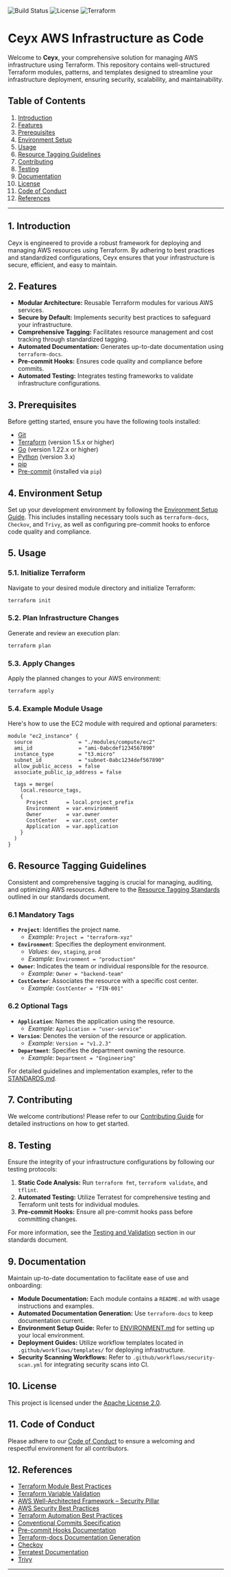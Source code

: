 ![Build Status](https://github.com/HalcyonWorks/Ceyx-AWS/actions/workflows/main.yml/badge.svg)
![License](https://img.shields.io/badge/license-Apache%202.0-blue.svg)
![Terraform](https://img.shields.io/badge/Terraform-1.5.0-blue)

# Ceyx AWS Infrastructure as Code

Welcome to **Ceyx**, your comprehensive solution for managing AWS infrastructure using Terraform. This repository contains well-structured Terraform modules, patterns, and templates designed to streamline your infrastructure deployment, ensuring security, scalability, and maintainability.

## Table of Contents

1. [Introduction](#1-introduction)
2. [Features](#2-features)
3. [Prerequisites](#3-prerequisites)
4. [Environment Setup](#4-environment-setup)
5. [Usage](#5-usage)
6. [Resource Tagging Guidelines](#6-resource-tagging-guidelines)
7. [Contributing](#7-contributing)
8. [Testing](#8-testing)
9. [Documentation](#9-documentation)
10. [License](#10-license)
11. [Code of Conduct](#11-code-of-conduct)
12. [References](#12-references)

---

## **1. Introduction**

Ceyx is engineered to provide a robust framework for deploying and managing AWS resources using Terraform. By adhering to best practices and standardized configurations, Ceyx ensures that your infrastructure is secure, efficient, and easy to maintain.

## **2. Features**

- **Modular Architecture:** Reusable Terraform modules for various AWS services.
- **Secure by Default:** Implements security best practices to safeguard your infrastructure.
- **Comprehensive Tagging:** Facilitates resource management and cost tracking through standardized tagging.
- **Automated Documentation:** Generates up-to-date documentation using `terraform-docs`.
- **Pre-commit Hooks:** Ensures code quality and compliance before commits.
- **Automated Testing:** Integrates testing frameworks to validate infrastructure configurations.

## **3. Prerequisites**

Before getting started, ensure you have the following tools installed:

- [Git](https://git-scm.com/)
- [Terraform](https://www.terraform.io/downloads) (version 1.5.x or higher)
- [Go](https://golang.org/dl/) (version 1.22.x or higher)
- [Python](https://www.python.org/downloads/) (version 3.x)
- [pip](https://pip.pypa.io/en/stable/installation/)
- [Pre-commit](https://pre-commit.com/) (installed via `pip`)

## **4. Environment Setup**

Set up your development environment by following the [Environment Setup Guide](ENVIRONMENT.md). This includes installing necessary tools such as `terraform-docs`, `Checkov`, and `Trivy`, as well as configuring pre-commit hooks to enforce code quality and compliance.

## **5. Usage**

### **5.1. Initialize Terraform**

Navigate to your desired module directory and initialize Terraform:

```bash
terraform init
```

### **5.2. Plan Infrastructure Changes**

Generate and review an execution plan:

```bash
terraform plan
```

### **5.3. Apply Changes**

Apply the planned changes to your AWS environment:

```bash
terraform apply
```

### **5.4. Example Module Usage**

Here's how to use the EC2 module with required and optional parameters:

```hcl
module "ec2_instance" {
  source               = "./modules/compute/ec2"
  ami_id               = "ami-0abcdef1234567890"
  instance_type        = "t3.micro"
  subnet_id            = "subnet-0abc1234def567890"
  allow_public_access  = false
  associate_public_ip_address = false

  tags = merge(
    local.resource_tags,
    {
      Project      = local.project_prefix
      Environment  = var.environment
      Owner        = var.owner
      CostCenter   = var.cost_center
      Application  = var.application
    }
  )
}
```

## **6. Resource Tagging Guidelines**

Consistent and comprehensive tagging is crucial for managing, auditing, and optimizing AWS resources. Adhere to the [Resource Tagging Standards](STANDARDS.md#224-testing-and-validation) outlined in our standards document.

### **6.1 Mandatory Tags**

- **`Project`**: Identifies the project name.
  - *Example:* `Project = "terraform-xyz"`
- **`Environment`**: Specifies the deployment environment.
  - *Values:* `dev`, `staging`, `prod`
  - *Example:* `Environment = "production"`
- **`Owner`**: Indicates the team or individual responsible for the resource.
  - *Example:* `Owner = "backend-team"`
- **`CostCenter`**: Associates the resource with a specific cost center.
  - *Example:* `CostCenter = "FIN-001"`

### **6.2 Optional Tags**

- **`Application`**: Names the application using the resource.
  - *Example:* `Application = "user-service"`
- **`Version`**: Denotes the version of the resource or application.
  - *Example:* `Version = "v1.2.3"`
- **`Department`**: Specifies the department owning the resource.
  - *Example:* `Department = "Engineering"`

For detailed guidelines and implementation examples, refer to the [STANDARDS.md](STANDARDS.md).

## **7. Contributing**

We welcome contributions! Please refer to our [Contributing Guide](CONTRIBUTING.md) for detailed instructions on how to get started.

## **8. Testing**

Ensure the integrity of your infrastructure configurations by following our testing protocols:

1. **Static Code Analysis:** Run `terraform fmt`, `terraform validate`, and `tflint`.
2. **Automated Testing:** Utilize Terratest for comprehensive testing and Terraform unit tests for individual modules.
3. **Pre-commit Hooks:** Ensure all pre-commit hooks pass before committing changes.

For more information, see the [Testing and Validation](STANDARDS.md#4-testing-and-validation) section in our standards document.

## **9. Documentation**

Maintain up-to-date documentation to facilitate ease of use and onboarding:

- **Module Documentation:** Each module contains a `README.md` with usage instructions and examples.
- **Automated Documentation Generation:** Use `terraform-docs` to keep documentation current.
- **Environment Setup Guide:** Refer to [ENVIRONMENT.md](ENVIRONMENT.md) for setting up your local environment.
- **Deployment Guides:** Utilize workflow templates located in `.github/workflows/templates/` for deploying infrastructure.
- **Security Scanning Workflows:** Refer to `.github/workflows/security-scan.yml` for integrating security scans into CI.

## **10. License**

This project is licensed under the [Apache License 2.0](LICENSE).

## **11. Code of Conduct**

Please adhere to our [Code of Conduct](CODE_OF_CONDUCT.md) to ensure a welcoming and respectful environment for all contributors.

## **12. References**

- [Terraform Module Best Practices](https://www.terraform.io/language/modules/develop/best-practices)
- [Terraform Variable Validation](https://www.terraform.io/language/values/variables#validation-blocks)
- [AWS Well-Architected Framework – Security Pillar](https://docs.aws.amazon.com/wellarchitected/latest/security-pillar/welcome.html)
- [AWS Security Best Practices](https://docs.aws.amazon.com/securityhub/latest/userguide/securityhub-standards-cis.html)
- [Terraform Automation Best Practices](https://www.terraform.io/language/modules/develop/best-practices#automation)
- [Conventional Commits Specification](https://www.conventionalcommits.org/en/v1.0.0/)
- [Pre-commit Hooks Documentation](https://pre-commit.com/)
- [Terraform-docs Documentation Generation](https://terraform-docs.io/)
- [Checkov](https://www.checkov.io/)
- [Terratest Documentation](https://terratest.gruntwork.io/)
- [Trivy](https://aquasecurity.github.io/trivy/)

---
